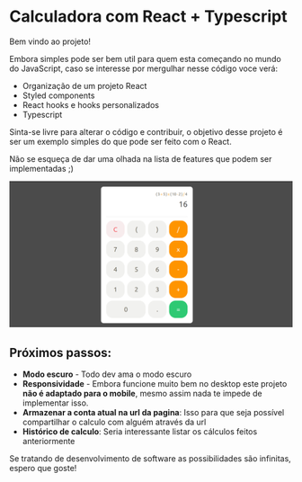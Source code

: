 # Calculadora com React + Typescript

Bem vindo ao projeto!

Embora simples pode ser bem util para quem esta começando no mundo do JavaScript, caso se interesse por mergulhar nesse código voce verá:

 - Organização de um projeto React
 - Styled components
 - React hooks e hooks personalizados
 - Typescript

Sinta-se livre para alterar o código e contribuir, o objetivo desse projeto é ser um exemplo simples do que pode ser feito com o React.

Não se esqueça de dar uma olhada na lista de features que podem ser implementadas ;)

![Print da calculadora](./docs/img/Captura%20de%20tela%20de%202024-05-18%2001-02-34.png)

## Próximos passos:

 - **Modo escuro** - Todo dev ama o modo escuro
 - **Responsividade** - Embora funcione muito bem no desktop este projeto **não é adaptado para o mobile**, mesmo assim nada te impede de implementar isso.
 - **Armazenar a conta atual na url da pagina**: Isso para que seja possível compartilhar o calculo com alguém através da url
 - **Histórico de calculo**: Seria interessante listar os cálculos feitos anteriormente

Se tratando de desenvolvimento de software as possibilidades são infinitas, espero que goste!